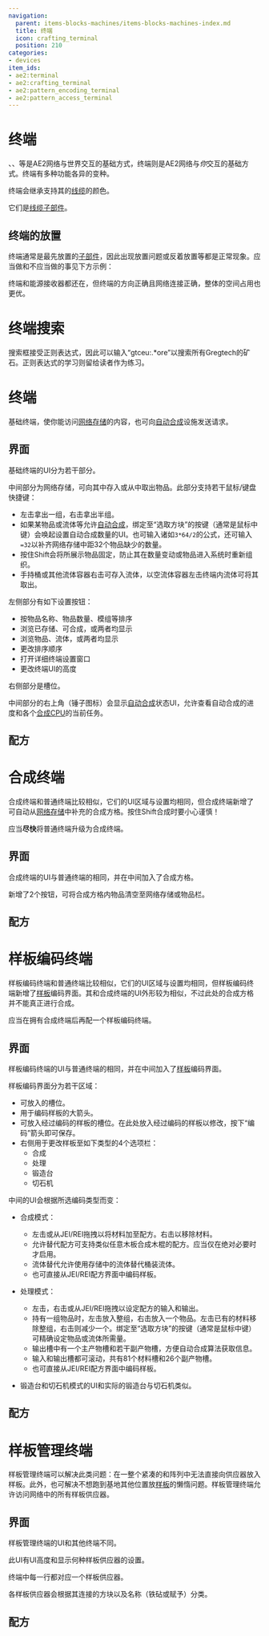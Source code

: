 ```yaml
---
navigation:
  parent: items-blocks-machines/items-blocks-machines-index.md
  title: 终端
  icon: crafting_terminal
  position: 210
categories:
- devices
item_ids:
- ae2:terminal
- ae2:crafting_terminal
- ae2:pattern_encoding_terminal
- ae2:pattern_access_terminal
---
```


# 终端

<GameScene zoom="6" background="transparent">
  <ImportStructure src="../assets/assemblies/terminals.snbt" />
  <IsometricCamera yaw="195" pitch="30" />
</GameScene>

<ItemLink id="pattern_provider" />、<ItemLink id="import_bus" />、<ItemLink id="storage_bus" />等是AE2网络与世界交互的基础方式，终端则是AE2网络与*你*交互的基础方式。终端有多种功能各异的变种。

终端会继承支持其的[线缆](cables.md)的颜色。

它们是[线缆子部件](../ae2-mechanics/cable-subparts.md)。

## 终端的放置

终端通常是最先放置的[子部件](../ae2-mechanics/cable-subparts.md)，因此出现放置问题或反着放置等都是正常现象。应当做和不应当做的事见下方示例：

<GameScene zoom="6" background="transparent">
  <ImportStructure src="../assets/assemblies/terminal_placement.snbt" />
  <IsometricCamera yaw="195" pitch="30" />

  <LineAnnotation color="#ff3333" from="2.5 .5 .5" to="4.5 2.5 .5" alwaysOnTop={true} thickness="0.05"/>
  <LineAnnotation color="#ff3333" from="2.5 2.5 .5" to="4.5 .5 .5" alwaysOnTop={true} thickness="0.05"/>

  <LineAnnotation color="#33ff33" from="-.5 2.5 .5" to="1 .5 .5" alwaysOnTop={true} thickness="0.05"/>
  <LineAnnotation color="#33ff33" from="1 .5 .5" to="1.5 1 .5" alwaysOnTop={true} thickness="0.05"/>
</GameScene>

终端和能源接收器都还在，但终端的方向正确且网络连接正确，整体的空间占用也更优。

<a name="terminal-ui"></a>

# 终端搜索

搜索框接受正则表达式，因此可以输入“gtceu:.*ore”以搜索所有Gregtech的矿石。正则表达式的学习则留给读者作为练习。

# 终端

<GameScene zoom="6" background="transparent">
  <ImportStructure src="../assets/blocks/terminal.snbt" />
  <IsometricCamera yaw="180" />
</GameScene>

基础终端，使你能访问[网络存储](../ae2-mechanics/import-export-storage.md)的内容，也可向[自动合成](../ae2-mechanics/autocrafting.md)设施发送请求。

## 界面

基础终端的UI分为若干部分。

中间部分为网络存储，可向其中存入或从中取出物品。此部分支持若干鼠标/键盘快捷键：

*   左击拿出一组，右击拿出半组。
*   如果某物品或流体等允许[自动合成](../ae2-mechanics/autocrafting.md)，绑定至“选取方块”的按键（通常是鼠标中键）会唤起设置自动合成数量的UI。也可输入诸如`3*64/2`的公式，还可输入`=32`以补齐网络存储中距32个物品缺少的数量。
*   按住Shift会将所展示物品固定，防止其在数量变动或物品进入系统时重新组织。
*   手持桶或其他流体容器右击可存入流体，以空流体容器左击终端内流体可将其取出。

左侧部分有如下设置按钮：

*   按物品名称、物品数量、模组等排序
*   浏览已存储、可合成，或两者均显示
*   浏览物品、流体，或两者均显示
*   更改排序顺序
*   打开详细终端设置窗口
*   更改终端UI的高度

右侧部分是<ItemLink id="view_cell" />槽位。

中间部分的右上角（锤子图标）会显示[自动合成](../ae2-mechanics/autocrafting.md)状态UI，允许查看自动合成的进度和各个[合成CPU](crafting_cpu_multiblock.md)的当前任务。

## 配方

<RecipeFor id="terminal" />

<a name="crafting-terminal-ui"></a>

# 合成终端

<GameScene zoom="6" background="transparent">
  <ImportStructure src="../assets/blocks/crafting_terminal.snbt" />
  <IsometricCamera yaw="180" />
</GameScene>

合成终端和普通终端比较相似，它们的UI区域与设置均相同，但合成终端新增了可自动从[网络存储](../ae2-mechanics/import-export-storage.md)中补充的合成方格。按住Shift合成时要小心谨慎！

应当**尽快**将普通终端升级为合成终端。

## 界面

合成终端的UI与普通终端的相同，并在中间加入了合成方格。

新增了2个按钮，可将合成方格内物品清空至网络存储或物品栏。

## 配方

<RecipeFor id="crafting_terminal" />

<a name="pattern-encoding-terminal-ui"></a>

# 样板编码终端

<GameScene zoom="6" background="transparent">
  <ImportStructure src="../assets/blocks/pattern_encoding_terminal.snbt" />
  <IsometricCamera yaw="180" />
</GameScene>

样板编码终端和普通终端比较相似，它们的UI区域与设置均相同，但样板编码终端新增了[样板](patterns.md)编码界面。其和合成终端的UI外形较为相似，不过此处的合成方格并不能真正进行合成。

应当在拥有合成终端后再配一个样板编码终端。

## 界面

样板编码终端的UI与普通终端的相同，并在中间加入了[样板](patterns.md)编码界面。

样板编码界面分为若干区域：

*   可放入<ItemLink id="blank_pattern" />的槽位。
*   用于编码样板的大箭头。
*   可放入经过编码的样板的槽位。在此处放入经过编码的样板以修改，按下“编码”箭头即可保存。
*   右侧用于更改样板至如下类型的4个选项栏：
    *   合成
    *   处理
    *   锻造台
    *   切石机

中间的UI会根据所选编码类型而变：

*   合成模式：
    *   左击或从JEI/REI拖拽以将材料加至配方。右击以移除材料。
    *   允许替代配方可支持类似任意木板合成木棍的配方。应当仅在绝对必要时才启用。
    *   流体替代允许使用存储中的流体替代桶装流体。
    *   也可直接从JEI/REI配方界面中编码样板。

*   处理模式：
    * 左击，右击或从JEI/REI拖拽以设定配方的输入和输出。
    * 持有一组物品时，左击放入整组，右击放入一个物品。左击已有的材料移除整组，右击则减少一个。绑定至“选取方块”的按键（通常是鼠标中键）可精确设定物品或流体所需量。
    * 输出槽中有一个主产物槽和若干副产物槽，方便自动合成算法获取信息。
    * 输入和输出槽都可滚动，共有81个材料槽和26个副产物槽。
    * 也可直接从JEI/REI配方界面中编码样板。

*   锻造台和切石机模式的UI和实际的锻造台与切石机类似。

## 配方

<RecipeFor id="pattern_encoding_terminal" />

<a name="pattern-access-terminal-ui"></a>

# 样板管理终端

<GameScene zoom="6" background="transparent">
  <ImportStructure src="../assets/blocks/pattern_access_terminal.snbt" />
  <IsometricCamera yaw="180" />
</GameScene>

样板管理终端可以解决此类问题：在一整个紧凑的<ItemLink id="pattern_provider" />和<ItemLink id="molecular_assembler" />阵列中无法直接向供应器放入样板。此外，也可解决不想跑到基地其他位置放[样板](patterns.md)的懒惰问题。样板管理终端允许访问网络中的所有样板供应器。

## 界面

样板管理终端的UI和其他终端不同。

此UI有UI高度和显示何种样板供应器的设置。

终端中每一行都对应一个样板供应器。

各样板供应器会根据其连接的方块以及名称（铁砧或<ItemLink id="name_press" />赋予）分类。

## 配方

<RecipeFor id="pattern_access_terminal" />
